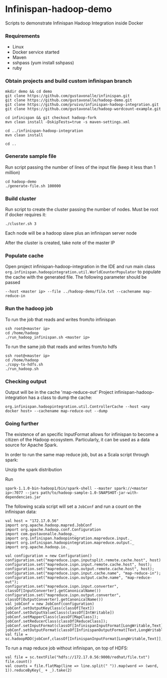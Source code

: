 # Infinispan-hadoop-demo


Scripts to demonstrate Infinispan Hadoop Integration inside Docker

### Requirements

* Linux
* Docker service started
* Maven
* sshpass (yum install sshpass)
* ruby

### Obtain projects and build custom infinispan branch


```
mkdir demo && cd demo
git clone https://github.com/gustavonalle/infinispan.git
git clone https://github.com/gustavonalle/hadoop-demo.git
git clone https://github.com/pruivo/infinispan-hadoop-integration.git
git clone https://github.com/gustavonalle/hadoop-wordcount-example.git

cd infinispan && git checkout hadoop-fork
mvn clean install -DskipTests=true -s maven-settings.xml

cd ../infinispan-hadoop-integration
mvn clean install

cd ..

```

### Generate sample file

Run script passing the number of lines of the input file (keep it less than 1 million)

```
cd hadoop-demo
./generate-file.sh 100000
```

### Build cluster

Run script to create the cluster passing the number of nodes. Must be root if docker requires it:

```./cluster.sh 3``` 

Each node will be a hadoop slave plus an infinispan server node

After the cluster is created, take note of the master IP

### Populate cache

Open project infinispan-hadoop-integration in the IDE and run main class ```org.infinispan.hadoopintegration.util.WorldCounterPopulator``` to populate the cache with the generated file. The following parameter should be passed

``` --host <master ip> --file ../hadoop-demo/file.txt --cachename map-reduce-in ```

### Run the hadoop job

To run the job that reads and writes from/to infinispan

``` 
ssh root@<master ip>
cd /home/hadoop
./run_hadoop_infinispan.sh <master ip>
```

To run the same job that reads and writes from/to hdfs

```
ssh root@<master ip>
cd /home/hadoop
./copy-to-hdfs.sh
./run_hadoop.sh
```

### Checking output

Output will be in the cache 'map-reduce-out'
Project infinispan-hadoop-integration has a class to dump the cache:

``` org.infinispan.hadoopintegration.util.ControllerCache --host <any docker host> --cachename map-reduce-out --dump ```

### Going further

The existence of an specific InputFormat allows for infinispan to become a citizen of the Hadoop ecosystem. Particularly,
it can be used as a data source for Apache Spark.

In order to run the same map reduce job, but as a Scala script through spark:

Unzip the spark distribution

Run

``` spark-1.1.0-bin-hadoop1/bin/spark-shell --master spark://<master ip>:7077 --jars path/to/hadoop-sample-1.0-SNAPSHOT-jar-with-dependencies.jar ```

The following scala script will set a ```JobConf``` and run a count on the infinispan data:

```
val host = "172.17.0.56"
import org.apache.hadoop.mapred.JobConf
import org.apache.hadoop.conf.Configuration
import com.gustavonalle.hadoop._
import org.infinispan.hadoopintegration.mapreduce.input._
import org.infinispan.hadoopintegration.mapreduce.output._
import org.apache.hadoop.io._

val configuration = new Configuration()
configuration.set("mapreduce.ispn.inputsplit.remote.cache.host", host)
configuration.set("mapreduce.ispn.input.remote.cache.host", host);
configuration.set("mapreduce.ispn.output.remote.cache.host", host);
configuration.set("mapreduce.ispn.input.cache.name", "map-reduce-in");
configuration.set("mapreduce.ispn.output.cache.name", "map-reduce-out");
configuration.set("mapreduce.ispn.input.converter", classOf[InputConverter].getCanonicalName())
configuration.set("mapreduce.ispn.output.converter", classOf[OutputConverter].getCanonicalName())
val jobConf = new JobConf(configuration)
jobConf.setOutputKeyClass(classOf[Text])
jobConf.setOutputValueClass(classOf[IntWritable])
jobConf.setMapperClass(classOf[MapClass]);
jobConf.setReducerClass(classOf[ReduceClass]);
jobConf.setInputFormat(classOf[InfinispanInputFormat[LongWritable,Text]]);
jobConf.setOutputFormat(classOf[InfinispanOutputFormat[Text,LongWritable]]);
val file = sc.hadoopRDD(jobConf,classOf[InfinispanInputFormat[LongWritable,Text]],classOf[LongWritable],classOf[Text],1)

```

To run a map reduce job without infinispan, on top of HDFS:

```
val file = sc.textFile("hdfs://172.17.0.56:9000/redhat/file.txt")
file.count()
val counts = file.flatMap(line => line.split(" ")).map(word => (word, 1)).reduceByKey(_ + _).take(2)
```






